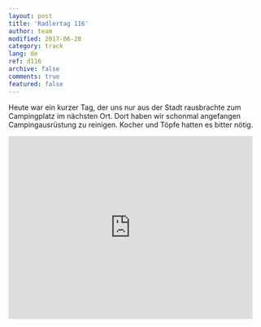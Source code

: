 ```yaml
---   
layout: post 
title: 'Radlertag 116'  
author: team 
modified: 2017-06-20
category: track 
lang: de 
ref: d116
archive: false 
comments: true 
featured: false 
--- 
```


 Heute war ein kurzer Tag, der uns nur aus der Stadt rausbrachte zum Campingplatz im nächsten Ort. Dort haben wir schonmal angefangen Campingausrüstung zu reinigen. Kocher und Töpfe hatten es bitter nötig. 

<iframe width='480' height='360' src='http://track-kit.net/maps_s3/?v=embed&track=240215.gpx' frameborder='0' allowfullscreen></iframe>